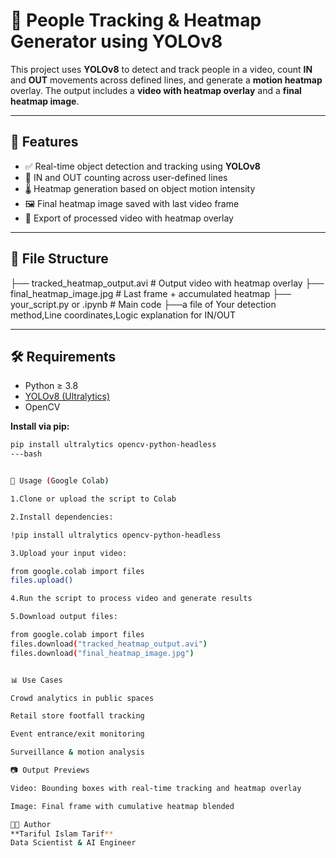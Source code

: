 # 🧠 **People Tracking & Heatmap Generator using YOLOv8**

This project uses **YOLOv8** to detect and track people in a video, count **IN** and **OUT** movements across defined lines, and generate a **motion heatmap** overlay. The output includes a **video with heatmap overlay** and a **final heatmap image**.

---

## 📌 **Features**

- ✅ Real-time object detection and tracking using **YOLOv8**
- 🎯 IN and OUT counting across user-defined lines
- 🌡️ Heatmap generation based on object motion intensity
- 🖼️ Final heatmap image saved with last video frame
- 🎥 Export of processed video with heatmap overlay

---

## 📁 **File Structure**

├── tracked_heatmap_output.avi # Output video with heatmap overlay
├── final_heatmap_image.jpg # Last frame + accumulated heatmap
├── your_script.py or .ipynb # Main code
├──a file of Your detection method,Line coordinates,Logic explanation for IN/OUT


---

## 🛠️ **Requirements**

- Python ≥ 3.8  
- [YOLOv8 (Ultralytics)](https://docs.ultralytics.com/)  
- OpenCV

**Install via pip:**

```bash
pip install ultralytics opencv-python-headless
---bash


🚀 Usage (Google Colab)

1.Clone or upload the script to Colab

2.Install dependencies:

!pip install ultralytics opencv-python-headless

3.Upload your input video:

from google.colab import files
files.upload()

4.Run the script to process video and generate results

5.Download output files:

from google.colab import files
files.download("tracked_heatmap_output.avi")
files.download("final_heatmap_image.jpg")


📊 Use Cases

Crowd analytics in public spaces

Retail store footfall tracking

Event entrance/exit monitoring

Surveillance & motion analysis

📷 Output Previews

Video: Bounding boxes with real-time tracking and heatmap overlay

Image: Final frame with cumulative heatmap blended

🧑‍💻 Author
**Tariful Islam Tarif**
Data Scientist & AI Engineer









